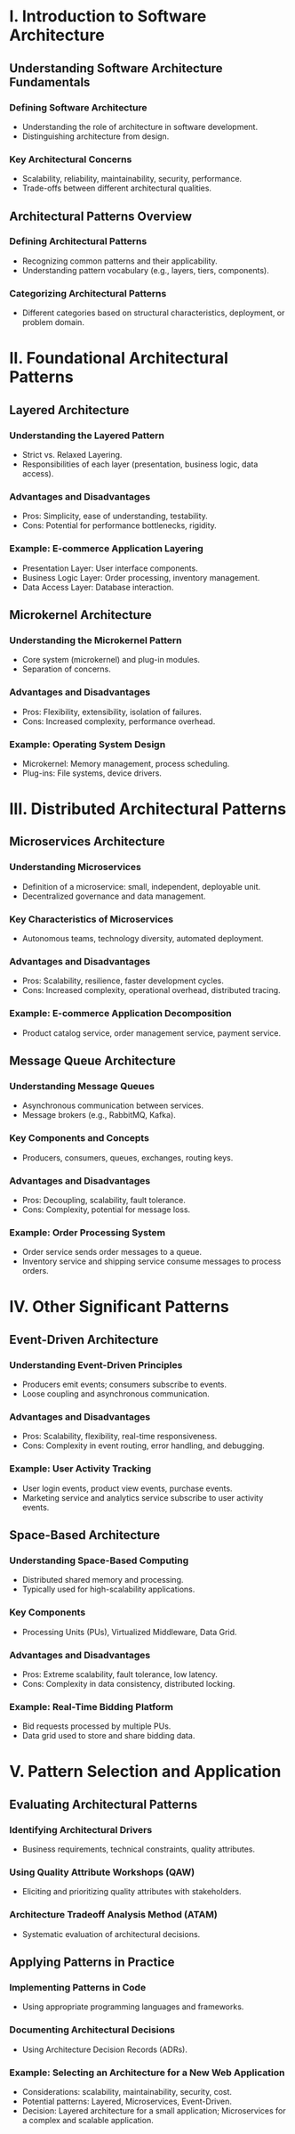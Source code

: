 # I. Introduction to Software Architecture

## Understanding Software Architecture Fundamentals

### Defining Software Architecture
*   Understanding the role of architecture in software development.
*   Distinguishing architecture from design.

### Key Architectural Concerns
*   Scalability, reliability, maintainability, security, performance.
*   Trade-offs between different architectural qualities.

## Architectural Patterns Overview

### Defining Architectural Patterns
*   Recognizing common patterns and their applicability.
*   Understanding pattern vocabulary (e.g., layers, tiers, components).

### Categorizing Architectural Patterns
*   Different categories based on structural characteristics, deployment, or problem domain.

# II. Foundational Architectural Patterns

## Layered Architecture

### Understanding the Layered Pattern
*   Strict vs. Relaxed Layering.
*   Responsibilities of each layer (presentation, business logic, data access).

### Advantages and Disadvantages
*   Pros: Simplicity, ease of understanding, testability.
*   Cons: Potential for performance bottlenecks, rigidity.

### Example: E-commerce Application Layering
*   Presentation Layer: User interface components.
*   Business Logic Layer: Order processing, inventory management.
*   Data Access Layer: Database interaction.

## Microkernel Architecture

### Understanding the Microkernel Pattern
*   Core system (microkernel) and plug-in modules.
*   Separation of concerns.

### Advantages and Disadvantages
*   Pros: Flexibility, extensibility, isolation of failures.
*   Cons: Increased complexity, performance overhead.

### Example: Operating System Design
*   Microkernel: Memory management, process scheduling.
*   Plug-ins: File systems, device drivers.

# III. Distributed Architectural Patterns

## Microservices Architecture

### Understanding Microservices
*   Definition of a microservice: small, independent, deployable unit.
*   Decentralized governance and data management.

### Key Characteristics of Microservices
*   Autonomous teams, technology diversity, automated deployment.

### Advantages and Disadvantages
*   Pros: Scalability, resilience, faster development cycles.
*   Cons: Increased complexity, operational overhead, distributed tracing.

### Example: E-commerce Application Decomposition
*   Product catalog service, order management service, payment service.

## Message Queue Architecture

### Understanding Message Queues
*   Asynchronous communication between services.
*   Message brokers (e.g., RabbitMQ, Kafka).

### Key Components and Concepts
*   Producers, consumers, queues, exchanges, routing keys.

### Advantages and Disadvantages
*   Pros: Decoupling, scalability, fault tolerance.
*   Cons: Complexity, potential for message loss.

### Example: Order Processing System
*   Order service sends order messages to a queue.
*   Inventory service and shipping service consume messages to process orders.

# IV. Other Significant Patterns

## Event-Driven Architecture

### Understanding Event-Driven Principles
*   Producers emit events; consumers subscribe to events.
*   Loose coupling and asynchronous communication.

### Advantages and Disadvantages
*   Pros: Scalability, flexibility, real-time responsiveness.
*   Cons: Complexity in event routing, error handling, and debugging.

### Example: User Activity Tracking
*   User login events, product view events, purchase events.
*   Marketing service and analytics service subscribe to user activity events.

## Space-Based Architecture

### Understanding Space-Based Computing
*   Distributed shared memory and processing.
*   Typically used for high-scalability applications.

### Key Components
*   Processing Units (PUs), Virtualized Middleware, Data Grid.

### Advantages and Disadvantages
*   Pros: Extreme scalability, fault tolerance, low latency.
*   Cons: Complexity in data consistency, distributed locking.

### Example: Real-Time Bidding Platform
*   Bid requests processed by multiple PUs.
*   Data grid used to store and share bidding data.

# V. Pattern Selection and Application

## Evaluating Architectural Patterns

### Identifying Architectural Drivers
*   Business requirements, technical constraints, quality attributes.

### Using Quality Attribute Workshops (QAW)
*   Eliciting and prioritizing quality attributes with stakeholders.

### Architecture Tradeoff Analysis Method (ATAM)
*   Systematic evaluation of architectural decisions.

## Applying Patterns in Practice

### Implementing Patterns in Code
*   Using appropriate programming languages and frameworks.

### Documenting Architectural Decisions
*   Using Architecture Decision Records (ADRs).

### Example: Selecting an Architecture for a New Web Application
*   Considerations: scalability, maintainability, security, cost.
*   Potential patterns: Layered, Microservices, Event-Driven.
*   Decision: Layered architecture for a small application; Microservices for a complex and scalable application.
